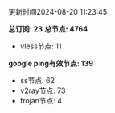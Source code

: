 更新时间2024-08-20 11:23:45

**总订阅: 23**
**总节点: 4764**
- vless节点: 11

**google ping有效节点: 139**
- ss节点: 62
- v2ray节点: 73
- trojan节点: 4
